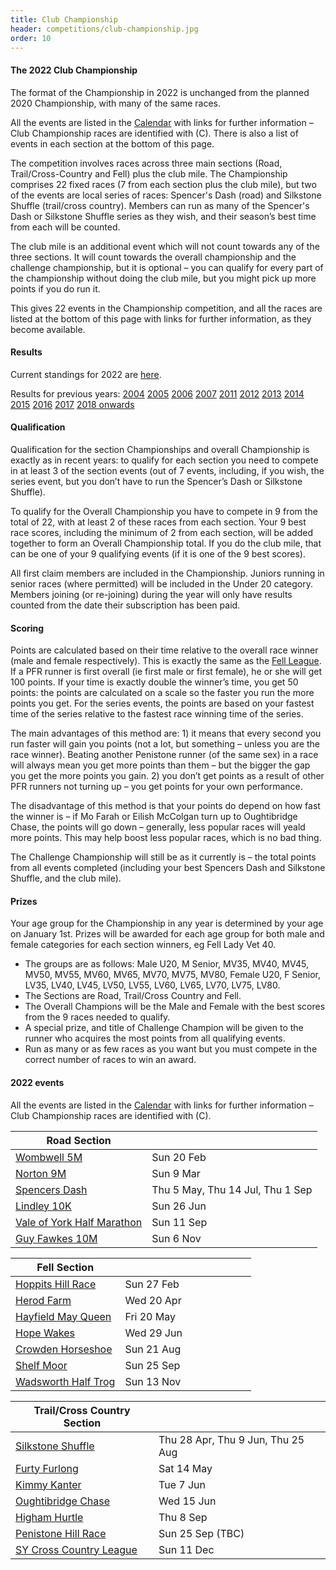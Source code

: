 ```yaml
---
title: Club Championship
header: competitions/club-championship.jpg
order: 10
---
```


#### The 2022 Club Championship

The format of the Championship in 2022 is unchanged from the planned 2020 Championship, with many of the same races.

All the events are listed in the [Calendar](https://pfrac.chrishodgson.co.uk/calendar) with links for further information – Club Championship races are identified with (C). There is also a list of events in each section at the bottom of this page.

The competition involves races across three main sections (Road, Trail/Cross-Country and Fell) plus the club mile. The Championship comprises 22 fixed races (7 from each section plus the club mile), but two of the events are local series of races: Spencer's Dash (road) and Silkstone Shuffle (trail/cross country). Members can run as many of the Spencer's Dash or Silkstone Shuffle series as they wish, and their season’s best time from each will be counted.

The club mile is an additional event which will not count towards any of the three sections. It will count towards the overall championship and the challenge championship, but it is optional – you can qualify for every part of the championship without doing the club mile, but you might pick up more points if you do run it.

This gives 22 events in the Championship competition, and all the races are listed at the bottom of this page with links for further information, as they become available.

#### Results

Current standings for 2022 are [here](http://results.pfrac.co.uk/http://results.pfrac.co.uk/Championship2022/Challenge.html).

Results for previous years:
[2004](https://pfrac.chrishodgson.co.uk/static/results/club-championship/championship-2004-results.xlsx)
[2005](https://pfrac.chrishodgson.co.uk/static/results/club-championship/championship-2005-results.xlsx)
[2006](https://pfrac.chrishodgson.co.uk/static/results/club-championship/championship-2006-results.xlsx)
[2007](https://pfrac.chrishodgson.co.uk/static/results/club-championship/championship-2007-results.xlsx)
[2011](https://pfrac.chrishodgson.co.uk/static/results/club-championship/championship-2011-results.pdf)
[2012](https://pfrac.chrishodgson.co.uk/static/results/club-championship/championship-2012-results.pdf)
[2013](https://pfrac.chrishodgson.co.uk/static/results/club-championship/championship-2013-results.pdf)
[2014](https://pfrac.chrishodgson.co.uk/static/results/club-championship/championship-2014-results.pdf)
[2015](https://pfrac.chrishodgson.co.uk/static/results/club-championship/championship-2015-results.pdf)
[2016](https://pfrac.chrishodgson.co.uk/static/results/club-championship/championship-2016-results.pdf)
[2017](https://pfrac.chrishodgson.co.uk/static/results/club-championship/championship-2017-results.pdf)
[2018 onwards](http://results.pfrac.co.uk)

#### Qualification

Qualification for the section Championships and overall Championship is exactly as in recent years: to qualify for each section you need to compete in at least 3 of the section events (out of 7 events, including, if you wish, the series event, but you don’t have to run the Spencer’s Dash or Silkstone Shuffle).

To qualify for the Overall Championship you have to compete in 9 from the total of 22, with at least 2 of these races from each section. Your 9 best race scores, including the minimum of 2 from each section, will be added together to form an Overall Championship total. If you do the club mile, that can be one of your 9 qualifying events (if it is one of the 9 best scores).

All first claim members are included in the Championship. Juniors running in senior races (where permitted) will be included in the Under 20 category. Members joining (or re-joining) during the year will only have results counted from the date their subscription has been paid.

#### Scoring

Points are calculated based on their time relative to the overall race winner (male and female respectively). This is exactly the same as the [Fell League](https://pfrac.chrishodgson.co.uk/competitions/fell-league). If a PFR runner is first overall (ie first male or first female), he or she will get 100 points. If your time is exactly double the winner’s time, you get 50 points: the points are calculated on a scale so the faster you run the more points you get. For the series events, the points are based on your fastest time of the series relative to the fastest race winning time of the series.

The main advantages of this method are: 1) it means that every second you run faster will gain you points (not a lot, but something – unless you are the race winner). Beating another Penistone runner (of the same sex) in a race will always mean you get more points than them – but the bigger the gap you get the more points you gain. 2) you don’t get points as a result of other PFR runners not turning up – you get points for your own performance.

The disadvantage of this method is that your points do depend on how fast the winner is – if Mo Farah or Eilish McColgan turn up to Oughtibridge Chase, the points will go down – generally, less popular races will yeald more points. This may help boost less popular races, which is no bad thing.

The Challenge Championship will still be as it currently is – the total points from all events completed (including your best Spencers Dash and Silkstone Shuffle, and the club mile).

#### Prizes

Your age group for the Championship in any year is determined by your age on January 1st. Prizes will be awarded for each age group for both male and female categories for each section winners, eg Fell Lady Vet 40.

- The groups are as follows: Male U20, M Senior, MV35, MV40, MV45, MV50, MV55, MV60, MV65, MV70, MV75, MV80, Female U20, F Senior, LV35, LV40, LV45, LV50, LV55, LV60, LV65, LV70, LV75, LV80.
- The Sections are Road, Trail/Cross Country and Fell.
- The Overall Champions will be the Male and Female with the best scores from the 9 races needed to qualify.
- A special prize, and title of Challenge Champion will be given to the runner who acquires the most points from all qualifying events.
- Run as many or as few races as you want but you must compete in the correct number of races to win an award.

#### 2022 events

All the events are listed in the [Calendar](https://pfrac.chrishodgson.co.uk/calendar) with links for further information – Club Championship races are identified with (C).

| Road Section                                                                                       |                                  |
| -------------------------------------------------------------------------------------------------- | -------------------------------- |
| [Wombwell 5M](https://timemyrace.co.uk/wombwell-5/)                                                | Sun 20 Feb                       |
| [Norton 9M](https://bookitzone.com/phil_tordoff_1/zljFFX)                                          | Sun 9 Mar                        |
| [Spencers Dash](https://www.barnsleyac.co.uk/club-events/spencers-dash/)                           | Thu 5 May, Thu 14 Jul, Thu 1 Sep |
| [Lindley 10K](https://www.runbritain.com/RaceDetail.aspx?eventid=79bf0fcf5971&raceid=78ba0aca5860) | Sun 26 Jun                       |
| [Vale of York Half Marathon](https://racebest.com/races/ttr57)                                     | Sun 11 Sep                       |
| [Guy Fawkes 10M](http://niddvalleyroadrunners.co.uk/guy-fawkes-10/)                                | Sun 6 Nov                        |

| Fell Section                                                                                     |                                                                                                                                                                  |
| ------------------------------------------------------------------------------------------------ | ---------------------------------------------------------------------------------------------------------------------------------------------------------------- |
| [Hoppits Hill Race](https://entries.events360.co.uk/events/hoppits-2022)                         | Sun 27 Feb&nbsp;&nbsp;&nbsp;&nbsp;&nbsp;&nbsp;&nbsp;&nbsp;&nbsp;&nbsp;&nbsp;&nbsp;&nbsp;&nbsp;&nbsp;&nbsp;&nbsp;&nbsp;&nbsp;&nbsp;&nbsp;&nbsp;&nbsp;&nbsp;&nbsp; |
| [Herod Farm](https://races.fellrunner.org.uk/races/c375f9d5-2a50-4fd7-a3fa-06f55afb7750)         | Wed 20 Apr                                                                                                                                                       |
| [Hayfield May Queen](https://races.fellrunner.org.uk/races/11d87884-ac86-4fdd-a422-e3a01695ae62) | Fri 20 May                                                                                                                                                       |
| [Hope Wakes](https://www.fellrunner.org.uk/races/0d29cb05-99b5-4414-946f-4595c945259c)           | Wed 29 Jun                                                                                                                                                       |
| [Crowden Horseshoe](https://races.fellrunner.org.uk/races)                                       | Sun 21 Aug                                                                                                                                                       |
| [Shelf Moor](https://races.fellrunner.org.uk/races/5c67265a-d4e2-4f1b-844e-3d7a2a6bc70b)         | Sun 25 Sep                                                                                                                                                       |
| [Wadsworth Half Trog](https://www.cvfr.co.uk/races/wadsworth-half-trog/)                         | Sun 13 Nov                                                                                                                                                       |

| Trail/Cross Country Section                                                                         |                                   |
| --------------------------------------------------------------------------------------------------- | --------------------------------- |
| [Silkstone Shuffle](http://www.barnsleyharriers.org.uk/index.php/silkstone-shuffle)                 | Thu 28 Apr, Thu 9 Jun, Thu 25 Aug |
| [Furty Furlong](https://www.kingstonerunners.co.uk/page4.html)                                      | Sat 14 May                        |
| [Kimmy Kanter](http://kimberworthstriders.co.uk/joomla3/index.php/2015-08-13-15-51-30/kimmy-kanter) | Tue 7 Jun                         |
| [Oughtibridge Chase](https://www.oughtibridgegala.org/the-tom-holmes-gala-chase)                    | Wed 15 Jun                        |
| [Higham Hurtle](http://www.barnsleyharriers.org.uk/index.php/higham-hurtle)                         | Thu 8 Sep                         |
| [Penistone Hill Race](http://pfrac.co.uk/club-races/penistone-hill-race/)                           | Sun 25 Sep (TBC)                  |
| [SY Cross Country League](http://www.sycaa.co.uk/sycaa/cross-country)                               | Sun 11 Dec                        |
